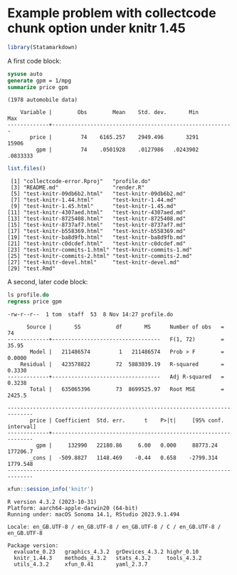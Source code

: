 Example problem with collectcode chunk option under knitr 1.45
================

``` r
library(Statamarkdown)
```

A first code block:

``` stata
sysuse auto
generate gpm = 1/mpg
summarize price gpm
```

    (1978 automobile data)

        Variable |        Obs        Mean    Std. dev.       Min        Max
    -------------+---------------------------------------------------------
           price |         74    6165.257    2949.496       3291      15906
             gpm |         74    .0501928    .0127986   .0243902   .0833333

``` r
list.files()
```

     [1] "collectcode-error.Rproj"   "profile.do"               
     [3] "README.md"                 "render.R"                 
     [5] "test-knitr-09db6b2.html"   "test-knitr-09db6b2.md"    
     [7] "test-knitr-1.44.html"      "test-knitr-1.44.md"       
     [9] "test-knitr-1.45.html"      "test-knitr-1.45.md"       
    [11] "test-knitr-4307aed.html"   "test-knitr-4307aed.md"    
    [13] "test-knitr-8725408.html"   "test-knitr-8725408.md"    
    [15] "test-knitr-8737af7.html"   "test-knitr-8737af7.md"    
    [17] "test-knitr-b558369.html"   "test-knitr-b558369.md"    
    [19] "test-knitr-ba8d9fb.html"   "test-knitr-ba8d9fb.md"    
    [21] "test-knitr-c0dcdef.html"   "test-knitr-c0dcdef.md"    
    [23] "test-knitr-commits-1.html" "test-knitr-commits-1.md"  
    [25] "test-knitr-commits-2.html" "test-knitr-commits-2.md"  
    [27] "test-knitr-devel.html"     "test-knitr-devel.md"      
    [29] "test.Rmd"                 

A second, later code block:

``` stata
ls profile.do
regress price gpm
```

    -rw-r--r--  1 tom  staff  53  8 Nov 14:27 profile.do

          Source |       SS           df       MS      Number of obs   =        74
    -------------+----------------------------------   F(1, 72)        =     35.95
           Model |   211486574         1   211486574   Prob > F        =    0.0000
        Residual |   423578822        72  5883039.19   R-squared       =    0.3330
    -------------+----------------------------------   Adj R-squared   =    0.3238
           Total |   635065396        73  8699525.97   Root MSE        =    2425.5

    ------------------------------------------------------------------------------
           price | Coefficient  Std. err.      t    P>|t|     [95% conf. interval]
    -------------+----------------------------------------------------------------
             gpm |     132990   22180.86     6.00   0.000     88773.24    177206.7
           _cons |  -509.8827   1148.469    -0.44   0.658    -2799.314    1779.548
    ------------------------------------------------------------------------------

``` r
xfun::session_info('knitr')
```

    R version 4.3.2 (2023-10-31)
    Platform: aarch64-apple-darwin20 (64-bit)
    Running under: macOS Sonoma 14.1, RStudio 2023.9.1.494

    Locale: en_GB.UTF-8 / en_GB.UTF-8 / en_GB.UTF-8 / C / en_GB.UTF-8 / en_GB.UTF-8

    Package version:
      evaluate_0.23   graphics_4.3.2  grDevices_4.3.2 highr_0.10     
      knitr_1.44.3    methods_4.3.2   stats_4.3.2     tools_4.3.2    
      utils_4.3.2     xfun_0.41       yaml_2.3.7     
